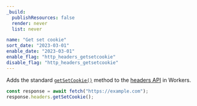 ```yaml
---
_build:
  publishResources: false
  render: never
  list: never

name: "Get set cookie"
sort_date: "2023-03-01"
enable_date: "2023-03-01"
enable_flag: "http_headers_getsetcookie"
disable_flag: "http_headers_getsetcookie"
---
```


Adds the standard [`getSetCookie()`](https://developer.mozilla.org/en-US/docs/Web/API/Headers/getSetCookie) method to the [headers API](https://developer.mozilla.org/en-US/docs/Web/API/Headers) in Workers.

```js
const response = await fetch("https://example.com");
response.headers.getSetCookie();
```
